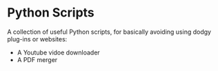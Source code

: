 # Python Scripts

A collection of useful Python scripts, for basically avoiding using dodgy plug-ins or websites:

- A Youtube vidoe downloader
- A PDF merger